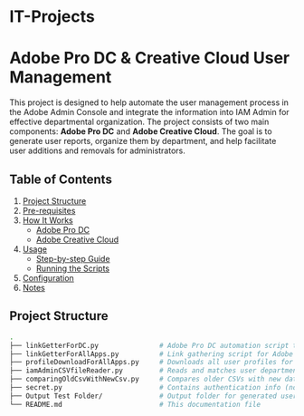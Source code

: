 # IT-Projects

# Adobe Pro DC & Creative Cloud User Management

This project is designed to help automate the user management process in the Adobe Admin Console and integrate the information into IAM Admin for effective departmental organization. The project consists of two main components: **Adobe Pro DC** and **Adobe Creative Cloud**. The goal is to generate user reports, organize them by department, and help facilitate user additions and removals for administrators.

## Table of Contents

1. [Project Structure](#project-structure)
2. [Pre-requisites](#pre-requisites)
3. [How It Works](#how-it-works)
   - [Adobe Pro DC](#adobe-pro-dc)
   - [Adobe Creative Cloud](#adobe-creative-cloud)
4. [Usage](#usage)
   - [Step-by-step Guide](#step-by-step-guide)
   - [Running the Scripts](#running-the-scripts)
5. [Configuration](#configuration)
6. [Notes](#notes)

## Project Structure

```bash
.
├── linkGetterForDC.py               # Adobe Pro DC automation script to gather user profiles
├── linkGetterForAllApps.py          # Link gathering script for Adobe Creative Cloud profiles
├── profileDownloadForAllApps.py     # Downloads all user profiles for Adobe Creative Cloud
├── iamAdminCSVfileReader.py         # Reads and matches user departments using IAM Admin data
├── comparingOldCsvWithNewCsv.py     # Compares older CSVs with new data for updates
├── secret.py                        # Contains authentication info (not included for security)
├── Output Test Folder/              # Output folder for generated user lists
└── README.md                        # This documentation file
